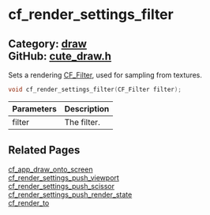 [](../header.md ':include')

# cf_render_settings_filter

Category: [draw](/api_reference?id=draw)  
GitHub: [cute_draw.h](https://github.com/RandyGaul/cute_framework/blob/master/include/cute_draw.h)  
---

Sets a rendering [CF_Filter](/graphics/cf_filter.md), used for sampling from textures.

```cpp
void cf_render_settings_filter(CF_Filter filter);
```

Parameters | Description
--- | ---
filter | The filter.

## Related Pages

[cf_app_draw_onto_screen](/app/cf_app_draw_onto_screen.md)  
[cf_render_settings_push_viewport](/draw/cf_render_settings_push_viewport.md)  
[cf_render_settings_push_scissor](/draw/cf_render_settings_push_scissor.md)  
[cf_render_settings_push_render_state](/draw/cf_render_settings_push_render_state.md)  
[cf_render_to](/draw/cf_render_to.md)  
